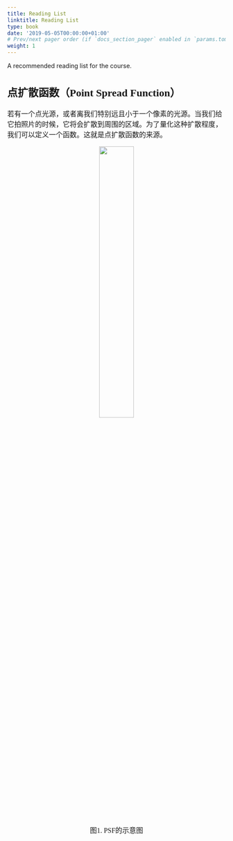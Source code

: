 ```yaml
---
title: Reading List
linktitle: Reading List
type: book
date: '2019-05-05T00:00:00+01:00'
# Prev/next pager order (if `docs_section_pager` enabled in `params.toml`)
weight: 1
---
```


A recommended reading list for the course.

<font face ="KaiTI" size ="3">

## 点扩散函数（Point Spread Function）

若有一个点光源，或者离我们特别远且小于一个像素的光源。当我们给它拍照片的时候，它将会扩散到周围的区域。为了量化这种扩散程度，我们可以定义一个函数。这就是点扩散函数的来源。

<div align=center> <img src="https://i.postimg.cc/8CXL8pdb/psf.png" width = 40%> <br>图1. PSF的示意图 </div>
</font>
